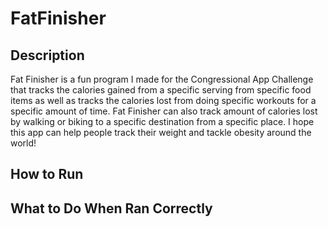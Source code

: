 # FatFinisher
## Description
Fat Finisher is a fun program I made for the Congressional App Challenge that tracks the calories gained from a specific serving from specific food items as well as tracks the calories lost from doing specific workouts for a specific amount of time. Fat Finisher can also track amount of calories lost by walking or biking to a specific destination from a specific place. I hope this app can help people track their weight and tackle obesity around the world!
## How to Run
## What to Do When Ran Correctly
